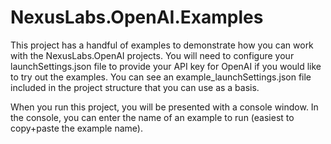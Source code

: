 ﻿# NexusLabs.OpenAI.Examples
This project has a handful of examples to demonstrate how you can work with 
the NexusLabs.OpenAI projects. You will need to configure your 
launchSettings.json file to provide your API key for OpenAI if you would like
to try out the examples. You can see an example_launchSettings.json file
included in the project structure that you can use as a basis.

When you run this project, you will be presented with a console window. In the
console, you can enter the name of an example to run (easiest to copy+paste the
example name).